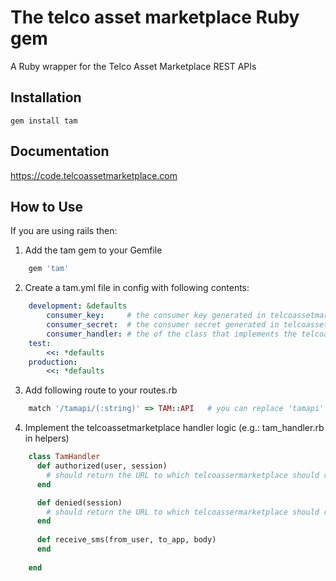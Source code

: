 The telco asset marketplace Ruby gem
====================================
A Ruby wrapper for the Telco Asset Marketplace REST APIs

Installation
------------
	gem install tam
	
Documentation
-------------
<https://code.telcoassetmarketplace.com>

How to Use
----------
If you are using rails then:

1. Add the tam gem to your Gemfile

```ruby
	gem 'tam'
```

2. Create a tam.yml file in config with following contents:

```yaml
	development: &defaults
		consumer_key:     # the consumer key generated in telcoassetmarketplace.com for you application
		consumer_secret:  # the consumer secret generated in telcoassetmarketplace.com for you application
		consumer_handler: # the of the class that implements the telcoassetmarketplace handler logic
	test:
		<<: *defaults
	production:
		<<: *defaults
```
		
3. Add following route to your routes.rb

```ruby
	match '/tamapi/(:string)' => TAM::API 	# you can replace 'tamapi' with any other namespace
```
	
4. Implement the telcoassetmarketplace handler logic (e.g.: tam_handler.rb in helpers)

```ruby
	class TamHandler
	  def authorized(user, session)
		# should return the URL to which telcoassermarketplace should redirect
	  end

	  def denied(session)
		# should return the URL to which telcoassermarketplace should redirect
	  end
	
	  def receive_sms(from_user, to_app, body)
	  end
	  
	end
```	
